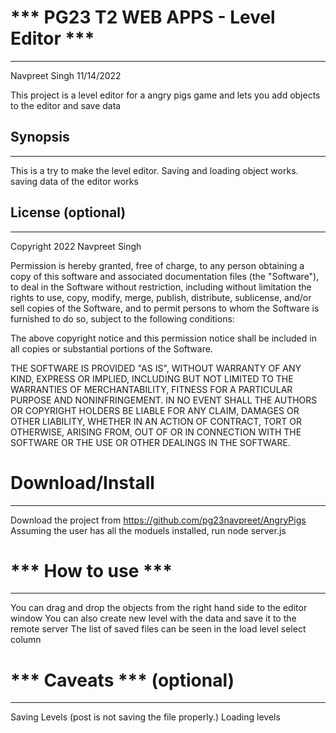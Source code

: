 # *** PG23 T2 WEB APPS  - Level Editor ***
---------------------------------------
Navpreet Singh
11/14/2022

This project is a level editor for a angry pigs game and lets you add objects to the editor and save data


## Synopsis
---------------
This is a try to make the level editor. Saving and loading object works. saving data of the editor works





## License (optional)
---------------
Copyright 2022 Navpreet Singh

Permission is hereby granted, free of charge, to any person obtaining a copy of this software and associated documentation files (the "Software"), to deal in the Software without restriction, including without limitation the rights to use, copy, modify, merge, publish, distribute, sublicense, and/or sell copies of the Software, and to permit persons to whom the Software is furnished to do so, subject to the following conditions:

The above copyright notice and this permission notice shall be included in all copies or substantial portions of the Software.

THE SOFTWARE IS PROVIDED "AS IS", WITHOUT WARRANTY OF ANY KIND, EXPRESS OR IMPLIED, INCLUDING BUT NOT LIMITED TO THE WARRANTIES OF MERCHANTABILITY, FITNESS FOR A PARTICULAR PURPOSE AND NONINFRINGEMENT. IN NO EVENT SHALL THE AUTHORS OR COPYRIGHT HOLDERS BE LIABLE FOR ANY CLAIM, DAMAGES OR OTHER LIABILITY, WHETHER IN AN ACTION OF CONTRACT, TORT OR OTHERWISE, ARISING FROM, OUT OF OR IN CONNECTION WITH THE SOFTWARE OR THE USE OR OTHER DEALINGS IN THE SOFTWARE.



# Download/Install
---------------------------------------
Download the project from https://github.com/pg23navpreet/AngryPigs
Assuming the user has all the moduels installed, run node server.js


# *** How to use ***
---------------------------------------
You can drag and drop the objects from the right hand side to the editor window
You can also create new level with the data and save it to the remote server 
The list of saved files can be seen in the load level select column



# *** Caveats *** (optional)
---------------------------------------

Saving Levels (post is not saving the file properly.)
Loading levels
